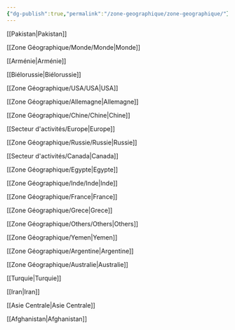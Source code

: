 ```yaml
---
{"dg-publish":true,"permalink":"/zone-geographique/zone-geographique/"}
---
```


[[Pakistan\|Pakistan]]

[[Zone Géographique/Monde/Monde\|Monde]]

[[Arménie\|Arménie]]

[[Biélorussie\|Biélorussie]]

[[Zone Géographique/USA/USA\|USA]]

[[Zone Géographique/Allemagne\|Allemagne]]

[[Zone Géographique/Chine/Chine\|Chine]]

[[Secteur d'activités/Europe\|Europe]]

[[Zone Géographique/Russie/Russie\|Russie]]

[[Secteur d'activités/Canada\|Canada]]

[[Zone Géographique/Egypte\|Egypte]]

[[Zone Géographique/Inde/Inde\|Inde]]

[[Zone Géographique/France\|France]]

[[Zone Géographique/Grece\|Grece]]

[[Zone Géographique/Others/Others\|Others]]

[[Zone Géographique/Yemen\|Yemen]]

[[Zone Géographique/Argentine\|Argentine]]

[[Zone Géographique/Australie\|Australie]]

[[Turquie\|Turquie]]

[[Iran\|Iran]]

[[Asie Centrale\|Asie Centrale]]

[[Afghanistan\|Afghanistan]]




